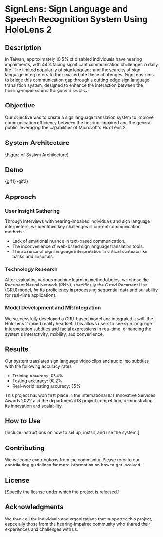 # SignLens: Sign Language and Speech Recognition System Using HoloLens 2

## Description

In Taiwan, approximately 10.5% of disabled individuals have hearing impairments, with 44% facing significant communication challenges in daily life. The limited popularity of sign language and the scarcity of sign language interpreters further exacerbate these challenges. SignLens aims to bridge this communication gap through a cutting-edge sign language translation system, designed to enhance the interaction between the hearing-impaired and the general public.

## Objective

Our objective was to create a sign language translation system to improve communication efficiency between the hearing-impaired and the general public, leveraging the capabilities of Microsoft's HoloLens 2.

## System Architecture

{Figure of System Architecture}

## Demo

{gif1}
{gif2}

## Approach

### User Insight Gathering

Through interviews with hearing-impaired individuals and sign language interpreters, we identified key challenges in current communication methods:
- Lack of emotional nuance in text-based communication.
- The inconvenience of web-based sign language translation tools.
- The absence of sign language interpretation in critical contexts like banks and hospitals.

### Technology Research

After evaluating various machine learning methodologies, we chose the Recurrent Neural Network (RNN), specifically the Gated Recurrent Unit (GRU) model, for its proficiency in processing sequential data and suitability for real-time applications.

### Model Development and MR Integration

We successfully developed a GRU-based model and integrated it with the HoloLens 2 mixed reality headset. This allows users to see sign language interpretation subtitles and facial expressions in real-time, enhancing the system's interactivity, mobility, and convenience.

## Results

Our system translates sign language video clips and audio into subtitles with the following accuracy rates:
- Training accuracy: 97.4%
- Testing accuracy: 90.2%
- Real-world testing accuracy: 85%

This project has won first place in the International ICT Innovative Services Awards 2022 and the departmental IS project competition, demonstrating its innovation and scalability.

## How to Use

[Include instructions on how to set up, install, and use the system.]

## Contributing

We welcome contributions from the community. Please refer to our contributing guidelines for more information on how to get involved.

## License

[Specify the license under which the project is released.]

## Acknowledgments

We thank all the individuals and organizations that supported this project, especially those from the hearing-impaired community who shared their experiences and challenges with us.

